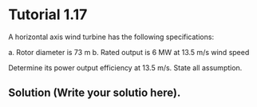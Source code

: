 # Tutorial 1.17

A horizontal axis wind turbine has the following specifications:

a. Rotor diameter is 73 m
b. Rated output is 6 MW at 13.5 m/s wind speed

Determine its power output efficiency at 13.5 m/s.  State all assumption.

## Solution (Write your solutio here).
